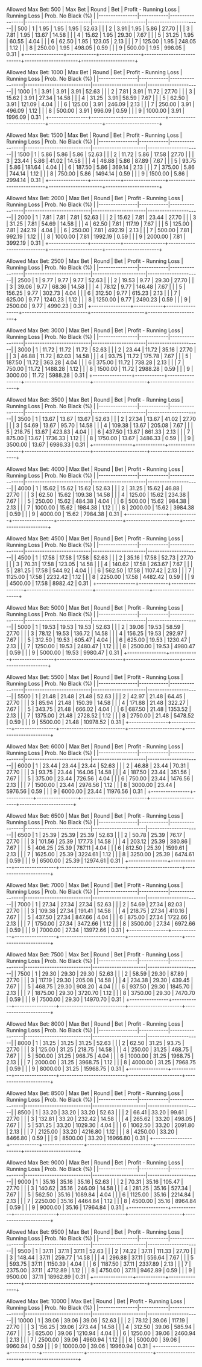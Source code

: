 Allowed Max Bet: 500
|    Max Bet     |   Round    |       Bet       |   Profit - Running Loss   |     Running Loss     |  Prob. No Black (%)  |
|----------------|------------|-----------------|---------------------------|----------------------|----------------------|
| 500            | 1          | 1.95            | 1.95                      | 1.95                 | 52.63                |
|                | 2          | 3.91            | 1.95                      | 5.86                 | 27.70                |
|                | 3          | 7.81            | 1.95                      | 13.67                | 14.58                |
|                | 4          | 15.62           | 1.95                      | 29.30                | 7.67                 |
|                | 5          | 31.25           | 1.95                      | 60.55                | 4.04                 |
|                | 6          | 62.50           | 1.95                      | 123.05               | 2.13                 |
|                | 7          | 125.00          | 1.95                      | 248.05               | 1.12                 |
|                | 8          | 250.00          | 1.95                      | 498.05               | 0.59                 |
|                | 9          | 500.00          | 1.95                      | 998.05               | 0.31                 |
+----------------+------------+-----------------+---------------------------+----------------------+----------------------+


Allowed Max Bet: 1000
|    Max Bet     |   Round    |       Bet       |   Profit - Running Loss   |     Running Loss     |  Prob. No Black (%)  |
|----------------|------------|-----------------|---------------------------|----------------------|----------------------|
| 1000           | 1          | 3.91            | 3.91                      | 3.91                 | 52.63                |
|                | 2          | 7.81            | 3.91                      | 11.72                | 27.70                |
|                | 3          | 15.62           | 3.91                      | 27.34                | 14.58                |
|                | 4          | 31.25           | 3.91                      | 58.59                | 7.67                 |
|                | 5          | 62.50           | 3.91                      | 121.09               | 4.04                 |
|                | 6          | 125.00          | 3.91                      | 246.09               | 2.13                 |
|                | 7          | 250.00          | 3.91                      | 496.09               | 1.12                 |
|                | 8          | 500.00          | 3.91                      | 996.09               | 0.59                 |
|                | 9          | 1000.00         | 3.91                      | 1996.09              | 0.31                 |
+----------------+------------+-----------------+---------------------------+----------------------+----------------------+


Allowed Max Bet: 1500
|    Max Bet     |   Round    |       Bet       |   Profit - Running Loss   |     Running Loss     |  Prob. No Black (%)  |
|----------------|------------|-----------------|---------------------------|----------------------|----------------------|
| 1500           | 1          | 5.86            | 5.86                      | 5.86                 | 52.63                |
|                | 2          | 11.72           | 5.86                      | 17.58                | 27.70                |
|                | 3          | 23.44           | 5.86                      | 41.02                | 14.58                |
|                | 4          | 46.88           | 5.86                      | 87.89                | 7.67                 |
|                | 5          | 93.75           | 5.86                      | 181.64               | 4.04                 |
|                | 6          | 187.50          | 5.86                      | 369.14               | 2.13                 |
|                | 7          | 375.00          | 5.86                      | 744.14               | 1.12                 |
|                | 8          | 750.00          | 5.86                      | 1494.14              | 0.59                 |
|                | 9          | 1500.00         | 5.86                      | 2994.14              | 0.31                 |
+----------------+------------+-----------------+---------------------------+----------------------+----------------------+


Allowed Max Bet: 2000
|    Max Bet     |   Round    |       Bet       |   Profit - Running Loss   |     Running Loss     |  Prob. No Black (%)  |
|----------------|------------|-----------------|---------------------------|----------------------|----------------------|
| 2000           | 1          | 7.81            | 7.81                      | 7.81                 | 52.63                |
|                | 2          | 15.62           | 7.81                      | 23.44                | 27.70                |
|                | 3          | 31.25           | 7.81                      | 54.69                | 14.58                |
|                | 4          | 62.50           | 7.81                      | 117.19               | 7.67                 |
|                | 5          | 125.00          | 7.81                      | 242.19               | 4.04                 |
|                | 6          | 250.00          | 7.81                      | 492.19               | 2.13                 |
|                | 7          | 500.00          | 7.81                      | 992.19               | 1.12                 |
|                | 8          | 1000.00         | 7.81                      | 1992.19              | 0.59                 |
|                | 9          | 2000.00         | 7.81                      | 3992.19              | 0.31                 |
+----------------+------------+-----------------+---------------------------+----------------------+----------------------+


Allowed Max Bet: 2500
|    Max Bet     |   Round    |       Bet       |   Profit - Running Loss   |     Running Loss     |  Prob. No Black (%)  |
|----------------|------------|-----------------|---------------------------|----------------------|----------------------|
| 2500           | 1          | 9.77            | 9.77                      | 9.77                 | 52.63                |
|                | 2          | 19.53           | 9.77                      | 29.30                | 27.70                |
|                | 3          | 39.06           | 9.77                      | 68.36                | 14.58                |
|                | 4          | 78.12           | 9.77                      | 146.48               | 7.67                 |
|                | 5          | 156.25          | 9.77                      | 302.73               | 4.04                 |
|                | 6          | 312.50          | 9.77                      | 615.23               | 2.13                 |
|                | 7          | 625.00          | 9.77                      | 1240.23              | 1.12                 |
|                | 8          | 1250.00         | 9.77                      | 2490.23              | 0.59                 |
|                | 9          | 2500.00         | 9.77                      | 4990.23              | 0.31                 |
+----------------+------------+-----------------+---------------------------+----------------------+----------------------+


Allowed Max Bet: 3000
|    Max Bet     |   Round    |       Bet       |   Profit - Running Loss   |     Running Loss     |  Prob. No Black (%)  |
|----------------|------------|-----------------|---------------------------|----------------------|----------------------|
| 3000           | 1          | 11.72           | 11.72                     | 11.72                | 52.63                |
|                | 2          | 23.44           | 11.72                     | 35.16                | 27.70                |
|                | 3          | 46.88           | 11.72                     | 82.03                | 14.58                |
|                | 4          | 93.75           | 11.72                     | 175.78               | 7.67                 |
|                | 5          | 187.50          | 11.72                     | 363.28               | 4.04                 |
|                | 6          | 375.00          | 11.72                     | 738.28               | 2.13                 |
|                | 7          | 750.00          | 11.72                     | 1488.28              | 1.12                 |
|                | 8          | 1500.00         | 11.72                     | 2988.28              | 0.59                 |
|                | 9          | 3000.00         | 11.72                     | 5988.28              | 0.31                 |
+----------------+------------+-----------------+---------------------------+----------------------+----------------------+


Allowed Max Bet: 3500
|    Max Bet     |   Round    |       Bet       |   Profit - Running Loss   |     Running Loss     |  Prob. No Black (%)  |
|----------------|------------|-----------------|---------------------------|----------------------|----------------------|
| 3500           | 1          | 13.67           | 13.67                     | 13.67                | 52.63                |
|                | 2          | 27.34           | 13.67                     | 41.02                | 27.70                |
|                | 3          | 54.69           | 13.67                     | 95.70                | 14.58                |
|                | 4          | 109.38          | 13.67                     | 205.08               | 7.67                 |
|                | 5          | 218.75          | 13.67                     | 423.83               | 4.04                 |
|                | 6          | 437.50          | 13.67                     | 861.33               | 2.13                 |
|                | 7          | 875.00          | 13.67                     | 1736.33              | 1.12                 |
|                | 8          | 1750.00         | 13.67                     | 3486.33              | 0.59                 |
|                | 9          | 3500.00         | 13.67                     | 6986.33              | 0.31                 |
+----------------+------------+-----------------+---------------------------+----------------------+----------------------+


Allowed Max Bet: 4000
|    Max Bet     |   Round    |       Bet       |   Profit - Running Loss   |     Running Loss     |  Prob. No Black (%)  |
|----------------|------------|-----------------|---------------------------|----------------------|----------------------|
| 4000           | 1          | 15.62           | 15.62                     | 15.62                | 52.63                |
|                | 2          | 31.25           | 15.62                     | 46.88                | 27.70                |
|                | 3          | 62.50           | 15.62                     | 109.38               | 14.58                |
|                | 4          | 125.00          | 15.62                     | 234.38               | 7.67                 |
|                | 5          | 250.00          | 15.62                     | 484.38               | 4.04                 |
|                | 6          | 500.00          | 15.62                     | 984.38               | 2.13                 |
|                | 7          | 1000.00         | 15.62                     | 1984.38              | 1.12                 |
|                | 8          | 2000.00         | 15.62                     | 3984.38              | 0.59                 |
|                | 9          | 4000.00         | 15.62                     | 7984.38              | 0.31                 |
+----------------+------------+-----------------+---------------------------+----------------------+----------------------+


Allowed Max Bet: 4500
|    Max Bet     |   Round    |       Bet       |   Profit - Running Loss   |     Running Loss     |  Prob. No Black (%)  |
|----------------|------------|-----------------|---------------------------|----------------------|----------------------|
| 4500           | 1          | 17.58           | 17.58                     | 17.58                | 52.63                |
|                | 2          | 35.16           | 17.58                     | 52.73                | 27.70                |
|                | 3          | 70.31           | 17.58                     | 123.05               | 14.58                |
|                | 4          | 140.62          | 17.58                     | 263.67               | 7.67                 |
|                | 5          | 281.25          | 17.58                     | 544.92               | 4.04                 |
|                | 6          | 562.50          | 17.58                     | 1107.42              | 2.13                 |
|                | 7          | 1125.00         | 17.58                     | 2232.42              | 1.12                 |
|                | 8          | 2250.00         | 17.58                     | 4482.42              | 0.59                 |
|                | 9          | 4500.00         | 17.58                     | 8982.42              | 0.31                 |
+----------------+------------+-----------------+---------------------------+----------------------+----------------------+


Allowed Max Bet: 5000
|    Max Bet     |   Round    |       Bet       |   Profit - Running Loss   |     Running Loss     |  Prob. No Black (%)  |
|----------------|------------|-----------------|---------------------------|----------------------|----------------------|
| 5000           | 1          | 19.53           | 19.53                     | 19.53                | 52.63                |
|                | 2          | 39.06           | 19.53                     | 58.59                | 27.70                |
|                | 3          | 78.12           | 19.53                     | 136.72               | 14.58                |
|                | 4          | 156.25          | 19.53                     | 292.97               | 7.67                 |
|                | 5          | 312.50          | 19.53                     | 605.47               | 4.04                 |
|                | 6          | 625.00          | 19.53                     | 1230.47              | 2.13                 |
|                | 7          | 1250.00         | 19.53                     | 2480.47              | 1.12                 |
|                | 8          | 2500.00         | 19.53                     | 4980.47              | 0.59                 |
|                | 9          | 5000.00         | 19.53                     | 9980.47              | 0.31                 |
+----------------+------------+-----------------+---------------------------+----------------------+----------------------+


Allowed Max Bet: 5500
|    Max Bet     |   Round    |       Bet       |   Profit - Running Loss   |     Running Loss     |  Prob. No Black (%)  |
|----------------|------------|-----------------|---------------------------|----------------------|----------------------|
| 5500           | 1          | 21.48           | 21.48                     | 21.48                | 52.63                |
|                | 2          | 42.97           | 21.48                     | 64.45                | 27.70                |
|                | 3          | 85.94           | 21.48                     | 150.39               | 14.58                |
|                | 4          | 171.88          | 21.48                     | 322.27               | 7.67                 |
|                | 5          | 343.75          | 21.48                     | 666.02               | 4.04                 |
|                | 6          | 687.50          | 21.48                     | 1353.52              | 2.13                 |
|                | 7          | 1375.00         | 21.48                     | 2728.52              | 1.12                 |
|                | 8          | 2750.00         | 21.48                     | 5478.52              | 0.59                 |
|                | 9          | 5500.00         | 21.48                     | 10978.52             | 0.31                 |
+----------------+------------+-----------------+---------------------------+----------------------+----------------------+


Allowed Max Bet: 6000
|    Max Bet     |   Round    |       Bet       |   Profit - Running Loss   |     Running Loss     |  Prob. No Black (%)  |
|----------------|------------|-----------------|---------------------------|----------------------|----------------------|
| 6000           | 1          | 23.44           | 23.44                     | 23.44                | 52.63                |
|                | 2          | 46.88           | 23.44                     | 70.31                | 27.70                |
|                | 3          | 93.75           | 23.44                     | 164.06               | 14.58                |
|                | 4          | 187.50          | 23.44                     | 351.56               | 7.67                 |
|                | 5          | 375.00          | 23.44                     | 726.56               | 4.04                 |
|                | 6          | 750.00          | 23.44                     | 1476.56              | 2.13                 |
|                | 7          | 1500.00         | 23.44                     | 2976.56              | 1.12                 |
|                | 8          | 3000.00         | 23.44                     | 5976.56              | 0.59                 |
|                | 9          | 6000.00         | 23.44                     | 11976.56             | 0.31                 |
+----------------+------------+-----------------+---------------------------+----------------------+----------------------+


Allowed Max Bet: 6500
|    Max Bet     |   Round    |       Bet       |   Profit - Running Loss   |     Running Loss     |  Prob. No Black (%)  |
|----------------|------------|-----------------|---------------------------|----------------------|----------------------|
| 6500           | 1          | 25.39           | 25.39                     | 25.39                | 52.63                |
|                | 2          | 50.78           | 25.39                     | 76.17                | 27.70                |
|                | 3          | 101.56          | 25.39                     | 177.73               | 14.58                |
|                | 4          | 203.12          | 25.39                     | 380.86               | 7.67                 |
|                | 5          | 406.25          | 25.39                     | 787.11               | 4.04                 |
|                | 6          | 812.50          | 25.39                     | 1599.61              | 2.13                 |
|                | 7          | 1625.00         | 25.39                     | 3224.61              | 1.12                 |
|                | 8          | 3250.00         | 25.39                     | 6474.61              | 0.59                 |
|                | 9          | 6500.00         | 25.39                     | 12974.61             | 0.31                 |
+----------------+------------+-----------------+---------------------------+----------------------+----------------------+


Allowed Max Bet: 7000
|    Max Bet     |   Round    |       Bet       |   Profit - Running Loss   |     Running Loss     |  Prob. No Black (%)  |
|----------------|------------|-----------------|---------------------------|----------------------|----------------------|
| 7000           | 1          | 27.34           | 27.34                     | 27.34                | 52.63                |
|                | 2          | 54.69           | 27.34                     | 82.03                | 27.70                |
|                | 3          | 109.38          | 27.34                     | 191.41               | 14.58                |
|                | 4          | 218.75          | 27.34                     | 410.16               | 7.67                 |
|                | 5          | 437.50          | 27.34                     | 847.66               | 4.04                 |
|                | 6          | 875.00          | 27.34                     | 1722.66              | 2.13                 |
|                | 7          | 1750.00         | 27.34                     | 3472.66              | 1.12                 |
|                | 8          | 3500.00         | 27.34                     | 6972.66              | 0.59                 |
|                | 9          | 7000.00         | 27.34                     | 13972.66             | 0.31                 |
+----------------+------------+-----------------+---------------------------+----------------------+----------------------+


Allowed Max Bet: 7500
|    Max Bet     |   Round    |       Bet       |   Profit - Running Loss   |     Running Loss     |  Prob. No Black (%)  |
|----------------|------------|-----------------|---------------------------|----------------------|----------------------|
| 7500           | 1          | 29.30           | 29.30                     | 29.30                | 52.63                |
|                | 2          | 58.59           | 29.30                     | 87.89                | 27.70                |
|                | 3          | 117.19          | 29.30                     | 205.08               | 14.58                |
|                | 4          | 234.38          | 29.30                     | 439.45               | 7.67                 |
|                | 5          | 468.75          | 29.30                     | 908.20               | 4.04                 |
|                | 6          | 937.50          | 29.30                     | 1845.70              | 2.13                 |
|                | 7          | 1875.00         | 29.30                     | 3720.70              | 1.12                 |
|                | 8          | 3750.00         | 29.30                     | 7470.70              | 0.59                 |
|                | 9          | 7500.00         | 29.30                     | 14970.70             | 0.31                 |
+----------------+------------+-----------------+---------------------------+----------------------+----------------------+


Allowed Max Bet: 8000
|    Max Bet     |   Round    |       Bet       |   Profit - Running Loss   |     Running Loss     |  Prob. No Black (%)  |
|----------------|------------|-----------------|---------------------------|----------------------|----------------------|
| 8000           | 1          | 31.25           | 31.25                     | 31.25                | 52.63                |
|                | 2          | 62.50           | 31.25                     | 93.75                | 27.70                |
|                | 3          | 125.00          | 31.25                     | 218.75               | 14.58                |
|                | 4          | 250.00          | 31.25                     | 468.75               | 7.67                 |
|                | 5          | 500.00          | 31.25                     | 968.75               | 4.04                 |
|                | 6          | 1000.00         | 31.25                     | 1968.75              | 2.13                 |
|                | 7          | 2000.00         | 31.25                     | 3968.75              | 1.12                 |
|                | 8          | 4000.00         | 31.25                     | 7968.75              | 0.59                 |
|                | 9          | 8000.00         | 31.25                     | 15968.75             | 0.31                 |
+----------------+------------+-----------------+---------------------------+----------------------+----------------------+


Allowed Max Bet: 8500
|    Max Bet     |   Round    |       Bet       |   Profit - Running Loss   |     Running Loss     |  Prob. No Black (%)  |
|----------------|------------|-----------------|---------------------------|----------------------|----------------------|
| 8500           | 1          | 33.20           | 33.20                     | 33.20                | 52.63                |
|                | 2          | 66.41           | 33.20                     | 99.61                | 27.70                |
|                | 3          | 132.81          | 33.20                     | 232.42               | 14.58                |
|                | 4          | 265.62          | 33.20                     | 498.05               | 7.67                 |
|                | 5          | 531.25          | 33.20                     | 1029.30              | 4.04                 |
|                | 6          | 1062.50         | 33.20                     | 2091.80              | 2.13                 |
|                | 7          | 2125.00         | 33.20                     | 4216.80              | 1.12                 |
|                | 8          | 4250.00         | 33.20                     | 8466.80              | 0.59                 |
|                | 9          | 8500.00         | 33.20                     | 16966.80             | 0.31                 |
+----------------+------------+-----------------+---------------------------+----------------------+----------------------+


Allowed Max Bet: 9000
|    Max Bet     |   Round    |       Bet       |   Profit - Running Loss   |     Running Loss     |  Prob. No Black (%)  |
|----------------|------------|-----------------|---------------------------|----------------------|----------------------|
| 9000           | 1          | 35.16           | 35.16                     | 35.16                | 52.63                |
|                | 2          | 70.31           | 35.16                     | 105.47               | 27.70                |
|                | 3          | 140.62          | 35.16                     | 246.09               | 14.58                |
|                | 4          | 281.25          | 35.16                     | 527.34               | 7.67                 |
|                | 5          | 562.50          | 35.16                     | 1089.84              | 4.04                 |
|                | 6          | 1125.00         | 35.16                     | 2214.84              | 2.13                 |
|                | 7          | 2250.00         | 35.16                     | 4464.84              | 1.12                 |
|                | 8          | 4500.00         | 35.16                     | 8964.84              | 0.59                 |
|                | 9          | 9000.00         | 35.16                     | 17964.84             | 0.31                 |
+----------------+------------+-----------------+---------------------------+----------------------+----------------------+


Allowed Max Bet: 9500
|    Max Bet     |   Round    |       Bet       |   Profit - Running Loss   |     Running Loss     |  Prob. No Black (%)  |
|----------------|------------|-----------------|---------------------------|----------------------|----------------------|
| 9500           | 1          | 37.11           | 37.11                     | 37.11                | 52.63                |
|                | 2          | 74.22           | 37.11                     | 111.33               | 27.70                |
|                | 3          | 148.44          | 37.11                     | 259.77               | 14.58                |
|                | 4          | 296.88          | 37.11                     | 556.64               | 7.67                 |
|                | 5          | 593.75          | 37.11                     | 1150.39              | 4.04                 |
|                | 6          | 1187.50         | 37.11                     | 2337.89              | 2.13                 |
|                | 7          | 2375.00         | 37.11                     | 4712.89              | 1.12                 |
|                | 8          | 4750.00         | 37.11                     | 9462.89              | 0.59                 |
|                | 9          | 9500.00         | 37.11                     | 18962.89             | 0.31                 |
+----------------+------------+-----------------+---------------------------+----------------------+----------------------+


Allowed Max Bet: 10000
|    Max Bet     |   Round    |       Bet       |   Profit - Running Loss   |     Running Loss     |  Prob. No Black (%)  |
|----------------|------------|-----------------|---------------------------|----------------------|----------------------|
| 10000          | 1          | 39.06           | 39.06                     | 39.06                | 52.63                |
|                | 2          | 78.12           | 39.06                     | 117.19               | 27.70                |
|                | 3          | 156.25          | 39.06                     | 273.44               | 14.58                |
|                | 4          | 312.50          | 39.06                     | 585.94               | 7.67                 |
|                | 5          | 625.00          | 39.06                     | 1210.94              | 4.04                 |
|                | 6          | 1250.00         | 39.06                     | 2460.94              | 2.13                 |
|                | 7          | 2500.00         | 39.06                     | 4960.94              | 1.12                 |
|                | 8          | 5000.00         | 39.06                     | 9960.94              | 0.59                 |
|                | 9          | 10000.00        | 39.06                     | 19960.94             | 0.31                 |
+----------------+------------+-----------------+---------------------------+----------------------+----------------------+



